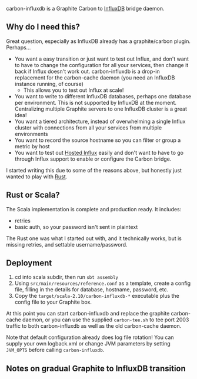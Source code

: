 carbon-influxdb is a Graphite Carbon to [InfluxDB](http://influxdb.com) bridge daemon.

## Why do I need this?

Great question, especially as InfluxDB already has a graphite/carbon plugin.  Perhaps...

* You want a easy transition or just want to test out Influx, and don't want to have to change the configuration for all your services, then change it back if Influx doesn't work out.  carbon-influxdb is a drop-in replacement for the carbon-cache daemon (you need an InfluxDB instance running, of course)
    - This allows you to test out Influx at scale!
* You want to write to different InfluxDB databases, perhaps one database per environment.  This is not supported by InfluxDB at the moment. Centralizing multiple Graphite servers to one InfluxDB cluster is a great idea!
* You want a tiered architecture, instead of overwhelming a single Influx cluster with connections from all your services from multiple environments
* You want to record the source hostname so you can filter or group a metric by host
* You want to test out [Hosted Influx](http://customers.influxdb.com) easily and don't want to have to go through Influx support to enable or configure the Carbon bridge.

I started writing this due to some of the reasons above, but honestly just wanted to play with [Rust](http://rust-lang.org).

## Rust or Scala?

The Scala implementation is complete and production ready.  It includes:
* retries
* basic auth, so your password isn't sent in plaintext

The Rust one was what I started out with, and it technically works, but is missing retries, and settable username/password.

## Deployment

1. cd into scala subdir, then run `sbt assembly`
2. Using `src/main/resources/reference.conf` as a template, create a config file, filling in the details for database, hostname, password, etc.
3. Copy the `target/scala-2.10/carbon-influxdb-*` executable plus the config file to your Graphite box.

At this point you can start carbon-influxdb and replace the graphite carbon-cache daemon, or you can use the supplied `carbon-tee.sh` to tee port 2003 traffic to both carbon-influxdb as well as the old carbon-cache daemon.

Note that default configuration already does log file rotation!  You can supply your own logback.xml or change JVM parameters by setting `JVM_OPTS` before calling `carbon-influxdb`.

## Notes on gradual Graphite to InfluxDB transition


